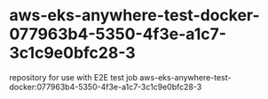 # aws-eks-anywhere-test-docker-077963b4-5350-4f3e-a1c7-3c1c9e0bfc28-3
repository for use with E2E test job aws-eks-anywhere-test-docker:077963b4-5350-4f3e-a1c7-3c1c9e0bfc28-3
